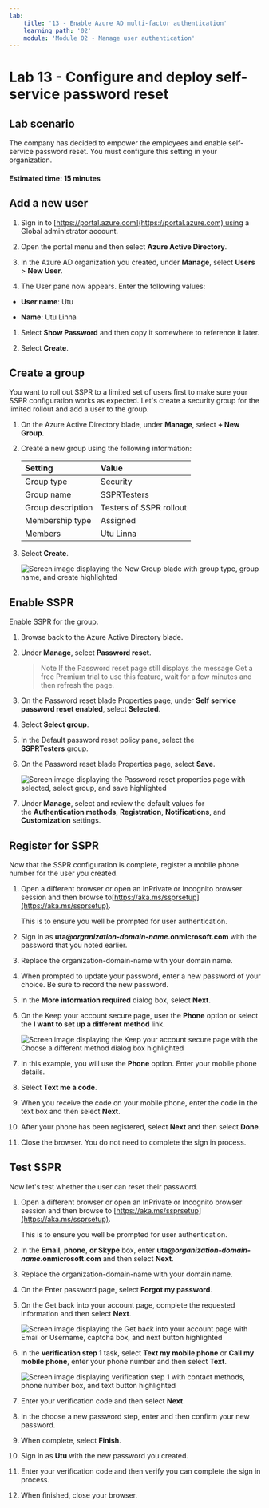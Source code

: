 ```yaml
---
lab:
    title: '13 - Enable Azure AD multi-factor authentication'
    learning path: '02'
    module: 'Module 02 - Manage user authentication'
---
```


# Lab 13 - Configure and deploy self-service password reset

## Lab scenario

The company has decided to empower the employees and enable self-service password reset. You must configure this setting in your organization.

#### Estimated time: 15 minutes

## Add a new user

1. Sign in to [https://portal.azure.com](https://portal.azure.com) using a Global administrator account.

1. Open the portal menu and then select **Azure Active Directory**.

1. In the Azure AD organization you created, under **Manage**, select **Users** > **New User**.

1. The User pane now appears. Enter the following values:

- **User name**: Utu

- **Name**: Utu Linna

1. Select **Show Password** and then copy it somewhere to reference it later.

1. Select **Create**.

## Create a group

You want to roll out SSPR to a limited set of users first to make sure your SSPR configuration works as expected. Let's create a security group for the limited rollout and add a user to the group.

1. On the Azure Active Directory blade, under **Manage**, select **+ New Group**.

1. Create a new group using the following information:

    | **Setting**| **Value**|
    | :--- | :--- |
    | Group type| Security|
    | Group name| SSPRTesters|
    | Group description| Testers of SSPR rollout|
    | Membership type| Assigned|
    | Members| Utu Linna|
    
1. Select **Create**.

    ![Screen image displaying the New Group blade with group type, group name, and create highlighted](./media/lp2-mod2-create-sspr-security-group.png)

## Enable SSPR

Enable SSPR for the group.

1. Browse back to the Azure Active Directory blade.

1. Under **Manage**, select **Password reset**.

    >Note
    >If the Password reset page still displays the message Get a free Premium trial to use this feature, wait for a few minutes and then refresh the page.
    
1. On the Password reset blade Properties page, under **Self service password reset enabled**, select **Selected**.

1. Select **Select group**.

1. In the Default password reset policy pane, select the **SSPRTesters** group.

1. On the Password reset blade Properties page, select **Save**.

    ![Screen image displaying the Password reset properties page with selected, select group, and save highlighted](./media/lp2-mod2-enable-password-reset-for-selected-group.png)

1. Under **Manage**, select and review the default values for the **Authentication methods**, **Registration**, **Notifications**, and **Customization** settings.

## Register for SSPR

Now that the SSPR configuration is complete, register a mobile phone number for the user you created.

1. Open a different browser or open an InPrivate or Incognito browser session and then browse to[https://aka.ms/ssprsetup](https://aka.ms/ssprsetup).

    This is to ensure you well be prompted for user authentication.

1. Sign in as **uta@***organization-domain-name***.onmicrosoft.com** with the password that you noted earlier.

1. Replace the organization-domain-name with your domain name.

1. When prompted to update your password, enter a new password of your choice. Be sure to record the new password.

1. In the **More information required** dialog box, select **Next**.

1. On the Keep your account secure page, user the **Phone** option or select the **I want to set up a different method** link.

    ![Screen image displaying the Keep your account secure page with the Choose a different method dialog box highlighted](./media/lp2-mod2-keep-your-account-secure-page.png)

1. In this example, you will use the **Phone** option. Enter your mobile phone details.

1. Select **Text me a code**.

1. When you receive the code on your mobile phone, enter the code in the text box and then select **Next**.

1. After your phone has been registered, select **Next** and then select **Done**.

1. Close the browser. You do not need to complete the sign in process.

## Test SSPR

Now let's test whether the user can reset their password.

1. Open a different browser or open an InPrivate or Incognito browser session and then browse to [https://aka.ms/ssprsetup](https://aka.ms/ssprsetup).

    This is to ensure you well be prompted for user authentication.

1. In the **Email**, **phone**, **or Skype** box, enter **uta@***organization-domain-name***.onmicrosoft.com** and then select **Next**.

1. Replace the organization-domain-name with your domain name.

1. On the Enter password page, select **Forgot my password**.

1. On the Get back into your account page, complete the requested information and then select **Next**.

    ![Screen image displaying the Get back into your account page with Email or Username, captcha box, and next button highlighted](./media/lp2-mod2-get-back-into-your-account-page.png)

1. In the **verification step 1** task, select **Text my mobile phone** or **Call my mobile phone**, enter your phone number and then select **Text**.

    ![Screen image displaying verification step 1 with contact methods, phone number box, and text button highlighted](./media/lp2-mod2-sspr-verification-step-1.png)

1. Enter your verification code and then select **Next**.

1. In the choose a new password step, enter and then confirm your new password.

1. When complete, select **Finish**.

1. Sign in as **Utu** with the new password you created.

1. Enter your verification code and then verify you can complete the sign in process.

1. When finished, close your browser.
